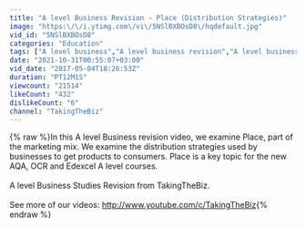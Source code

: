 ```yaml
---
title: "A level Business Revision - Place (Distribution Strategies)"
image: "https:\/\/i.ytimg.com\/vi\/5NSlBXBOsD8\/hqdefault.jpg"
vid_id: "5NSlBXBOsD8"
categories: "Education"
tags: ["A level business","A level business revision","A level business studies"]
date: "2021-10-31T00:55:07+03:00"
vid_date: "2017-05-04T18:26:53Z"
duration: "PT12M1S"
viewcount: "21514"
likeCount: "432"
dislikeCount: "6"
channel: "TakingTheBiz"
---
```

{% raw %}In this A level Business revision video, we examine Place, part of the marketing mix. We examine the distribution strategies used by businesses to get products to consumers. Place is a key topic for the new AQA, OCR and Edexcel A level courses.<br /><br />A level Business Studies Revision from TakingTheBiz.<br /><br />See more of our videos: <a rel="nofollow" target="blank" href="http://www.youtube.com/c/TakingTheBiz">http://www.youtube.com/c/TakingTheBiz</a>{% endraw %}
